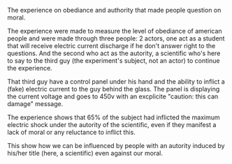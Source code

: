 The experience on obediance and authority that made people question on moral.

The experience were made to measure the level of obediance of american people and were made through three people: 2 actors, one act as a student that will receive electric current discharge if he don't answer right to the questions. And the second who act as the autority, a scientific who's here to say to the third guy (the experiment's subject, not an actor) to continue the experience. 

That third guy have a control panel under his hand and the ability to inflict a (fake) electric current to the guy behind the glass. The panel is displaying the current voltage and goes to 450v with an excplicite "caution: this can damage" message.

The experience shows that 65% of the subject had inflicted the maximum electric shock under the autority of the scientific, even if they manifest a lack of moral or any reluctance to inflict this. 

This show how we can be influenced by people with an autority induced by his/her title (here, a scientific) even against our moral. 